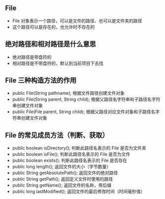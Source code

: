 ## File
* File 对象表示一个路径，可以是文件的路径、也可以是文件夹的路径
* 这个路径可以是存在的，也允许时不存在的

## 绝对路径和相对路径是什么意思
* 绝对路径是带盘符的
* 相对路径是不带盘符的，默认到当前项目下去找

## File 三种构造方法的作用
* public File(String pathname); 根据文件路径创建文件对象
* public File(String parent, String child); 根据父路径名字符串和子路径名字符串创建文件对象
* public File(File parent, String child); 根据父路径对应文件对象和子路径名字符串创建文件对象

## File 的常见成员方法（判断、获取）
* public boolean isDirectory(); 判断此路径名表示的 File 是否为文件夹
* public boolean isFile(); 判断此路径名表示的 File 是否为文件
* public boolean exists(); 判断此路径名表示的 File 是否存在
* public long length(); 返回文件的大小（字节数量）
* public String getAbsolutePath(); 返回文件的绝对路径
* public String getPath(); 返回定义文件时使用的路径
* public String getName(); 返回文件的名称，带后缀
* public long lastModified(); 返回文件的最后修改时间（时间毫秒值）

